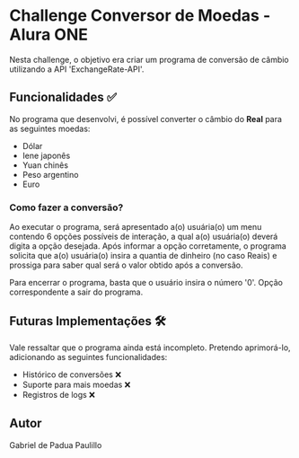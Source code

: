 # Challenge Conversor de Moedas - Alura ONE

Nesta challenge, o objetivo era criar um programa de conversão de câmbio utilizando a API 'ExchangeRate-API'.

## Funcionalidades ✅
No programa que desenvolvi, é possível converter o câmbio do **Real** para as seguintes moedas:
- Dólar
- Iene japonês
- Yuan chinês
- Peso argentino
- Euro

### Como fazer a conversão?
Ao executar o programa, será apresentado a(o) usuária(o) um menu contendo 6 opções possíveis de interação, a qual a(o) usuária(o) deverá digita a opção desejada.
Após informar a opção corretamente, o programa solicita que a(o) usuária(o) insira a quantia de dinheiro (no caso Reais) e prossiga para saber qual será o valor obtido após a conversão.

Para encerrar o programa, basta que o usuário insira o número '0'. Opção correspondente a sair do programa.

## Futuras Implementações 🛠
Vale ressaltar que o programa ainda está incompleto. Pretendo aprimorá-lo, adicionando as seguintes funcionalidades:
- Histórico de conversões ❌
- Suporte para mais moedas ❌
- Registros de logs ❌

## Autor
Gabriel de Padua Paulillo
